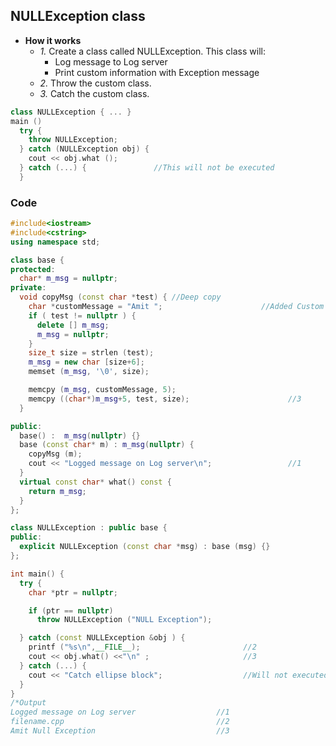 ## NULLException class
- **How it works**
  - *1.* Create a class called NULLException. This class will:
    - Log message to Log server
    - Print custom information with Exception message
  - *2.*  Throw the custom class.
  - *3.* Catch the custom class.
```c++
class NULLException { ... }
main ()
  try {
    throw NULLException;
  } catch (NULLException obj) {
    cout << obj.what ();
  } catch (...) {               //This will not be executed
  }
```
  
### Code  
```c++
#include<iostream>
#include<cstring>
using namespace std;

class base {
protected:
  char* m_msg = nullptr;
private:
  void copyMsg (const char *test) { //Deep copy
    char *customMessage = "Amit ";                      //Added Custom Message
    if ( test != nullptr ) {
      delete [] m_msg;
      m_msg = nullptr;
    }
    size_t size = strlen (test);
    m_msg = new char [size+6];
    memset (m_msg, '\0', size);

    memcpy (m_msg, customMessage, 5);
    memcpy ((char*)m_msg+5, test, size);                      //3
  }

public:
  base() :  m_msg(nullptr) {}
  base (const char* m) : m_msg(nullptr) {
    copyMsg (m);
    cout << "Logged message on Log server\n";                 //1
  }
  virtual const char* what() const {
    return m_msg;
  }
};

class NULLException : public base {
public:
  explicit NULLException (const char *msg) : base (msg) {}
};

int main() {
  try {
    char *ptr = nullptr;

    if (ptr == nullptr)
      throw NULLException ("NULL Exception");

  } catch (const NULLException &obj ) {
    printf ("%s\n",__FILE__);                       //2
    cout << obj.what() <<"\n" ;                     //3
  } catch (...) {
    cout << "Catch ellipse block";                  //Will not executed
  }
}
/*Output
Logged message on Log server                  //1
filename.cpp                                  //2 
Amit Null Exception                           //3
```
